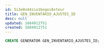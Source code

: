 ```yaml
---
id: 5i3e8nd4zia1begoi8oteur
title: GEN_INVENTARIO_AJUSTES_ID
desc: null
updated: 1684912751
created: 1684912751
---
```



```sql
CREATE GENERATOR GEN_INVENTARIO_AJUSTES_ID;
```
